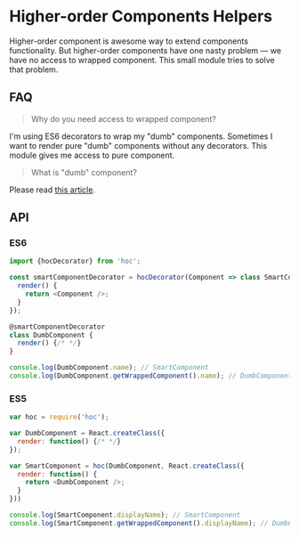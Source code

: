 # Higher-order Components Helpers

Higher-order component is awesome way to extend components functionality.
But higher-order components have one nasty problem — we have no access to wrapped component.
This small module tries to solve that problem.

## FAQ

> Why do you need access to wrapped component?

I'm using ES6 decorators to wrap my "dumb" components.
Sometimes I want to render pure "dumb" components without any decorators.
This module gives me access to pure component.

> What is "dumb" component?

Please read [this article](https://medium.com/@dan_abramov/smart-and-dumb-components-7ca2f9a7c7d0).

## API

### ES6

```js
import {hocDecorator} from 'hoc';

const smartComponentDecorator = hocDecorator(Component => class SmartComponent {
  render() {
    return <Component />;
  }
});

@smartComponentDecorator
class DumbComponent {
  render() {/* */}
}

console.log(DumbComponent.name); // SmartComponent
console.log(DumbComponent.getWrappedComponent().name); // DumbComponent
```

### ES5

```js
var hoc = require('hoc');

var DumbComponent = React.createClass({
  render: function() {/* */}
});

var SmartComponent = hoc(DumbComponent, React.createClass({
  render: function() {
    return <DumbComponent />;
  }
}))

console.log(SmartComponent.displayName); // SmartComponent
console.log(SmartComponent.getWrappedComponent().displayName); // DumbComponent
```
